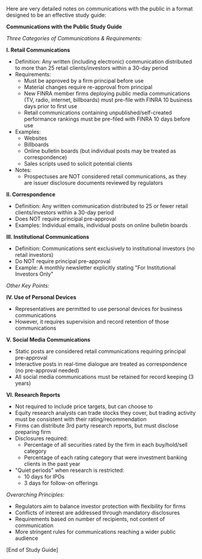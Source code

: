 Here are very detailed notes on communications with the public in a format designed to be an effective study guide:

**Communications with the Public Study Guide**

_Three Categories of Communications & Requirements:_

**I. Retail Communications**

- Definition: Any written (including electronic) communication distributed to more than 25 retail clients/investors within a 30-day period
- Requirements:
  - Must be approved by a firm principal before use
  - Material changes require re-approval from principal
  - New FINRA member firms deploying public media communications (TV, radio, internet, billboards) must pre-file with FINRA 10 business days prior to first use
  - Retail communications containing unpublished/self-created performance rankings must be pre-filed with FINRA 10 days before use
- Examples:
  - Websites
  - Billboards
  - Online bulletin boards (but individual posts may be treated as correspondence)
  - Sales scripts used to solicit potential clients
- Notes:
  - Prospectuses are NOT considered retail communications, as they are issuer disclosure documents reviewed by regulators

**II. Correspondence**

- Definition: Any written communication distributed to 25 or fewer retail clients/investors within a 30-day period
- Does NOT require principal pre-approval
- Examples: Individual emails, individual posts on online bulletin boards

**III. Institutional Communications**

- Definition: Communications sent exclusively to institutional investors (no retail investors)
- Do NOT require principal pre-approval
- Example: A monthly newsletter explicitly stating "For Institutional Investors Only"

_Other Key Points:_

**IV. Use of Personal Devices**

- Representatives are permitted to use personal devices for business communications
- However, it requires supervision and record retention of those communications

**V. Social Media Communications**

- Static posts are considered retail communications requiring principal pre-approval
- Interactive posts in real-time dialogue are treated as correspondence (no pre-approval needed)
- All social media communications must be retained for record keeping (3 years)

**VI. Research Reports**

- Not required to include price targets, but can choose to
- Equity research analysts can trade stocks they cover, but trading activity must be consistent with their rating/recommendation
- Firms can distribute 3rd party research reports, but must disclose preparing firm
- Disclosures required:
  - Percentage of all securities rated by the firm in each buy/hold/sell category
  - Percentage of each rating category that were investment banking clients in the past year
- "Quiet periods" when research is restricted:
  - 10 days for IPOs
  - 3 days for follow-on offerings

_Overarching Principles:_

- Regulators aim to balance investor protection with flexibility for firms
- Conflicts of interest are addressed through mandatory disclosures
- Requirements based on number of recipients, not content of communication
- More stringent rules for communications reaching a wider public audience

[End of Study Guide]
